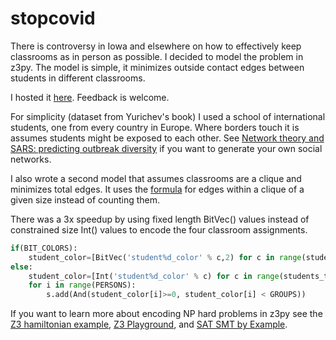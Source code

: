 # stopcovid
There is controversy in Iowa and elsewhere on how to effectively keep classrooms as in person as possible. I decided to model the problem in z3py. The model is simple, it minimizes outside contact edges between students in different classrooms. 

I hosted it [here](https://www.github.com/chadbrewbaker/stopcovid). Feedback is welcome.

For simplicity (dataset from Yurichev's book) I used a school of international students, one from every country in Europe. Where borders touch it is assumes students might be exposed to each other. See [Network theory and SARS: predicting outbreak diversity](https://www.ncbi.nlm.nih.gov/pmc/articles/PMC7094100/) if you want to generate your own social networks.

I also wrote a second model that assumes classrooms are a clique and minimizes total edges. It uses the [formula](https://en.wikipedia.org/wiki/Triangular_number) for edges within a clique of a given size instead of counting them.

There was a 3x speedup by using fixed length BitVec() values instead of constrained size Int() values to encode the four classroom assignments.

```python
if(BIT_COLORS):
    student_color=[BitVec('student%d_color' % c,2) for c in range(students_total)]
else: 
    student_color=[Int('student%d_color' % c) for c in range(students_total)]
    for i in range(PERSONS):
        s.add(And(student_color[i]>=0, student_color[i] < GROUPS))
```

If you want to learn more about encoding NP hard problems in z3py see the [Z3 hamiltonian example](https://github.com/Z3Prover/z3/blob/master/examples/python/hamiltonian/hamiltonian.py),   [Z3 Playground](https://github.com/0vercl0k/z3-playground), and [SAT SMT by Example](https://yurichev.com/SAT_SMT.html).